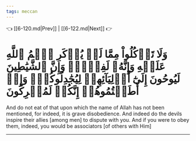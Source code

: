 ```yaml
---
tags: meccan
---
```


👈 [[6-120.md|Prev]] | [[6-122.md|Next]] 👉

# وَلَا تَأۡكُلُواْ مِمَّا لَمۡ يُذۡكَرِ ٱسۡمُ ٱللَّهِ عَلَيۡهِ وَإِنَّهُۥ لَفِسۡقٞۗ وَإِنَّ ٱلشَّيَٰطِينَ لَيُوحُونَ إِلَىٰٓ أَوۡلِيَآئِهِمۡ لِيُجَٰدِلُوكُمۡۖ وَإِنۡ أَطَعۡتُمُوهُمۡ إِنَّكُمۡ لَمُشۡرِكُونَ

And do not eat of that upon which the name of Allah has not been mentioned, for indeed, it is grave disobedience. And indeed do the devils inspire their allies [among men] to dispute with you. And if you were to obey them, indeed, you would be associators [of others with Him]

---

